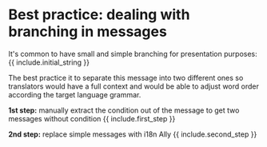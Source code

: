 # Best practice: dealing with branching in messages

It's common to have small and simple branching for presentation purposes:
{{ include.initial_string }}

The best practice it to separate this message into two different ones so translators would have a full context and would 
be able to adjust word order according the target language grammar.

**1st step:** manually extract the condition out of the message to get two messages without condition
{{ include.first_step }}


**2nd step:** replace simple messages with i18n Ally
{{ include.second_step }}
